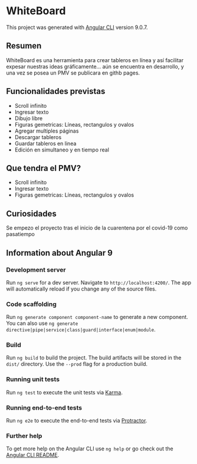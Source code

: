 # WhiteBoard

This project was generated with [Angular CLI](https://github.com/angular/angular-cli) version 9.0.7.

## Resumen

WhiteBoard es una herramienta para crear tableros en línea y así facilitar expesar nuestras ideas gráficamente... aún se encuentra en desarrollo, y una vez se posea un PMV se publicara en githb pages.

## Funcionalidades previstas
- Scroll infinito
- Ingresar texto
- Dibujo libre
- Figuras gemetricas: Líneas, rectangulos y ovalos
- Agregar multiples páginas
- Descargar tableros
- Guardar tableros en linea
- Edición en simultaneo y en tiempo real



## Que tendra el PMV?
- Scroll infinito
- Ingresar texto
- Figuras gemetricas: Líneas, rectangulos y ovalos


## Curiosidades
Se empezo el proyecto tras el inicio de la cuarentena por el covid-19 como pasatiempo

## Information about Angular 9

### Development server

Run `ng serve` for a dev server. Navigate to `http://localhost:4200/`. The app will automatically reload if you change any of the source files.

### Code scaffolding

Run `ng generate component component-name` to generate a new component. You can also use `ng generate directive|pipe|service|class|guard|interface|enum|module`.

### Build

Run `ng build` to build the project. The build artifacts will be stored in the `dist/` directory. Use the `--prod` flag for a production build.

### Running unit tests

Run `ng test` to execute the unit tests via [Karma](https://karma-runner.github.io).

### Running end-to-end tests

Run `ng e2e` to execute the end-to-end tests via [Protractor](http://www.protractortest.org/).

### Further help

To get more help on the Angular CLI use `ng help` or go check out the [Angular CLI README](https://github.com/angular/angular-cli/blob/master/README.md).
